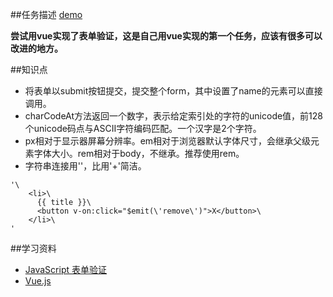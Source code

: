 ##任务描述 [demo](https://kad0108.github.io/IFE/task30)

**尝试用vue实现了表单验证，这是自己用vue实现的第一个任务，应该有很多可以改进的地方。**

##知识点

* 将表单以submit按钮提交，提交整个form，其中设置了name的元素可以直接调用。
* charCodeAt方法返回一个数字，表示给定索引处的字符的unicode值，前128个unicode码点与ASCII字符编码匹配。一个汉字是2个字符。
* px相对于显示器屏幕分辨率。em相对于浏览器默认字体尺寸，会继承父级元素字体大小。rem相对于body，不继承。推荐使用rem。
* 字符串连接用'\'，比用'+'简洁。
```
'\
    <li>\
      {{ title }}\
      <button v-on:click="$emit(\'remove\')">X</button>\
    </li>\
'
```

##学习资料

* [JavaScript 表单验证](http://www.w3school.com.cn/js/js_form_validation.asp)
* [Vue.js](https://cn.vuejs.org/v2/guide/)


